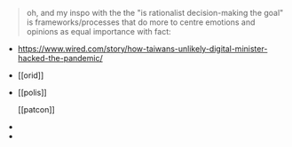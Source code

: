 > oh, and my inspo with the the "is rationalist decision-making the goal" is frameworks/processes that do more to centre emotions and opinions as equal importance with fact:

- https://www.wired.com/story/how-taiwans-unlikely-digital-minister-hacked-the-pandemic/
- [[orid]]
- [[polis]]
  
  [[patcon]]
*
*